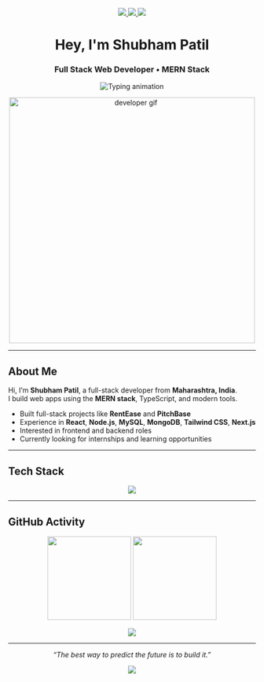 <!-- Contact Badges -->
<p align="center">
  <a href="mailto:shubhampatil1356@gmail.com"target="_blank">
    <img src="https://img.shields.io/badge/Gmail-D14836?style=for-the-badge&logo=gmail&logoColor=white" />
  </a>
  <a href="https://www.linkedin.com/in/shubhampatil56" target="_blank">
    <img src="https://img.shields.io/badge/LinkedIn-0A66C2?style=for-the-badge&logo=linkedin&logoColor=white" />
  </a>
  <a href="https://shubham-patil56.vercel.app" target="_blank">
    <img src="https://img.shields.io/badge/Portfolio-0197F6?style=for-the-badge&logo=vercel&logoColor=white" />
  </a>
</p>

<h1 align="center">Hey, I'm Shubham Patil</h1>
<h3 align="center">Full Stack Web Developer • MERN Stack </h3>

<!-- Typing Text -->
<p align="center">
  <img src="https://readme-typing-svg.herokuapp.com?font=Fira+Code&weight=500&size=22&pause=1000&center=true&vCenter=true&width=550&lines=Clean%2C+Scalable+Web+Apps.;MERN+%7C+React%2C+Node%2C+MongoDB.;Type-safe+%7C+Modern+Frontend.;Let's+Build+Reliable+Software!" alt="Typing animation" />
</p>

<!-- Hero GIF -->
<p align="center">
 <img src="https://user-images.githubusercontent.com/74038190/212284136-03988914-d899-44b4-b1d9-4eeccf656e44.gif" width=500 alt="developer gif" />
</p>


---

## About Me

Hi, I’m **Shubham Patil**, a full-stack developer from **Maharashtra, India**.  
I build web apps using the **MERN stack**, TypeScript, and modern tools.

- Built full-stack projects like **RentEase** and **PitchBase**
- Experience in **React**, **Node.js**, **MySQL**, **MongoDB**, **Tailwind CSS**, **Next.js**
- Interested in frontend and backend roles
- Currently looking for internships and learning opportunities

---

## Tech Stack 

<p align="center">
  <img src="https://skillicons.dev/icons?i=js,ts,react,next,nodejs,express,mongodb,mysql,python,tailwindcss,git,github,figma,vscode" />
</p>

---

## GitHub Activity
<p align="center">
  <img src="https://github-readme-stats.vercel.app/api?username=Shubham-567&show_icons=true&theme=tokyonight&hide_border=true&rank_icon=github" height="170" />
  <img src="https://github-readme-streak-stats.herokuapp.com/?user=Shubham-567&theme=tokyonight&hide_border=true" height="170" />
</p>

<p align="center">
  <img src="https://github-readme-activity-graph.vercel.app/graph?username=Shubham-567&theme=tokyo-night&hide_border=true&custom_title=Shubham's%20Contribution%20Graph" />
</p>

---


<p align="center">
  <em>“The best way to predict the future is to build it.”</em>
</p>

<!-- 🎯 Animated Footer -->
<p align="center">
  <img src="https://capsule-render.vercel.app/api?type=waving&color=0197F6&height=100&section=footer&fontColor=ffffff" />
</p>
